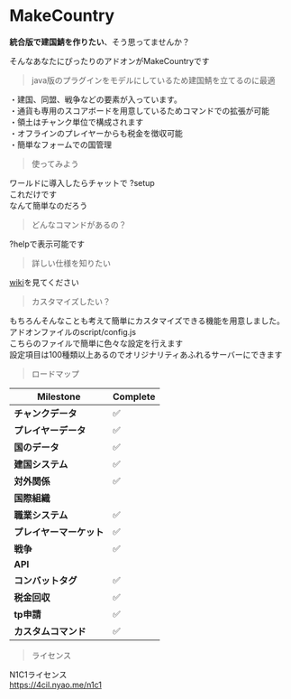 # MakeCountry

**統合版で建国鯖を作りたい**、そう思ってませんか？  

そんなあなたにぴったりのアドオンがMakeCountryです  

> java版のプラグインをモデルにしているため建国鯖を立てるのに最適
  
・建国、同盟、戦争などの要素が入っています。  
・通貨も専用のスコアボードを用意しているためコマンドでの拡張が可能  
・領土はチャンク単位で構成されます  
・オフラインのプレイヤーからも税金を徴収可能  
・簡単なフォームでの国管理  
  
> 使ってみよう

ワールドに導入したらチャットで ?setup  
これだけです  
なんて簡単なのだろう

> どんなコマンドがあるの？
  
?helpで表示可能です  
  
> 詳しい仕様を知りたい  
  
[wiki](https://github.com/karonyt/MakeCountry/wiki)を見てください  
  
> カスタマイズしたい？

もちろんそんなことも考えて簡単にカスタマイズできる機能を用意しました。  
アドオンファイルのscript/config.js  
こちらのファイルで簡単に色々な設定を行えます  
設定項目は100種類以上あるのでオリジナリティあふれるサーバーにできます  

> ロードマップ  
  
| Milestone                                | Complete |
|------------------------------------------|----------|
| **チャンクデータ**                     | ✅ |
| **プレイヤーデータ**                    | ✅ |
| **国のデータ**                 | ✅ |
| **建国システム**                      | ✅ |
| **対外関係**             | ✅ |
| **国際組織**                |  |
| **職業システム**              | ✅ |
| **プレイヤーマーケット**    | ✅ |
| **戦争** | ✅ |
| **API**        |  |
| **コンバットタグ**        | ✅ |
| **税金回収**        | ✅ |
| **tp申請**        | ✅ |
| **カスタムコマンド**        | ✅ |

> ライセンス
  
N1C1ライセンス  
https://4cil.nyao.me/n1c1
